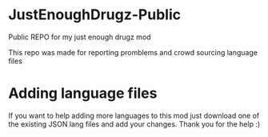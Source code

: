 # JustEnoughDrugz-Public
Public REPO for my just enough drugz mod

This repo was made for reporting promblems and crowd sourcing language files

# Adding language files
If you want to help adding more languages to this mod just download one of the existing JSON lang files and add your changes.
Thank you for the help :)
